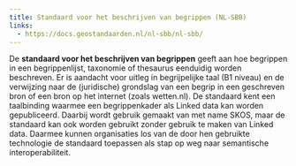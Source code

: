 ```yaml
---
title: Standaard voor het beschrijven van begrippen (NL-SBB)
links:
  - https://docs.geostandaarden.nl/nl-sbb/nl-sbb/
---
```


De **standaard voor het beschrijven van begrippen** geeft aan hoe begrippen in een begrippenlijst, taxonomie of thesaurus eenduidig worden beschreven. Er is aandacht voor uitleg in begrijpelijke taal (B1 niveau) en de verwijzing naar de (juridische) grondslag van een begrip in een geschreven bron of een bron op het internet (zoals wetten.nl). De standaard kent een taalbinding waarmee een begrippenkader als Linked data kan worden gepubliceerd. Daarbij wordt gebruik gemaakt van met name SKOS, maar de standaard kan ook worden gebruikt zonder gebruik te maken van Linked data. Daarmee kunnen organisaties los van de door hen gebruikte technologie de standaard toepassen als stap op weg naar semantische interoperabiliteit.